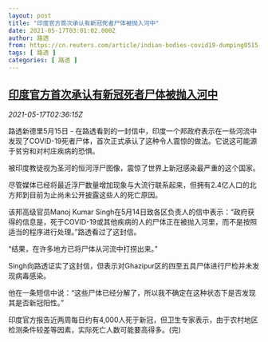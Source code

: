 ```yaml
---
layout: post
title: "印度官方首次承认有新冠死者尸体被抛入河中"
date: 2021-05-17T03:01:02.000Z
author: 路透
from: https://cn.reuters.com/article/indian-bodies-covid19-dumping0515-sat-idCNKCS2CY05Z
tags: [ 路透 ]
categories: [ 路透 ]
---
```

<!--1621220462000-->
[印度官方首次承认有新冠死者尸体被抛入河中](https://cn.reuters.com/article/indian-bodies-covid19-dumping0515-sat-idCNKCS2CY05Z)
------

<div>
<div><i>2021-05-17T02:36:15Z</i></div><p>路透新德里5月15日 - 在路透看到的一封信中，印度一个邦政府表示在一些河流中发现了COVID-19死者尸体，首次正式承认了这种令人震惊的做法。它说这可能源于贫穷和对村庄疾病的恐惧。</p><p>被印度教徒视为圣河的恒河浮尸图像，震惊了世界上新冠感染最严重的这个国家。</p><p>尽管媒体已经将最近浮尸数量增加现象与大流行联系起来，但拥有2.4亿人口的北方邦到目前为止尚未公开披露这些人的死亡原因。</p><p>该邦高级官员Manoj Kumar Singh在5月14日致各区负责人的信中表示：“政府获得的信息是，死于COVID-19或其他疾病的人的尸体正在被抛入河里，而不是按照适当的程序进行处理。”路透看过了这封信。</p><p>“结果，在许多地方已将尸体从河流中打捞出来。”</p><p>Singh向路透证实了这封信，但表示对Ghazipur区的四至五具尸体进行尸检并未发现病毒感染。</p><p>他在一条短信中说：“这些尸体已经分解了，所以我不确定在这种状态下是否发现其是否新冠阳性。”</p><p>印度官方报告近两周每日约有4,000人死于新冠，但卫生专家表示，由于农村地区检测条件较差等因素，实际死亡人数可能要高得多。(完)</p>
</div>

